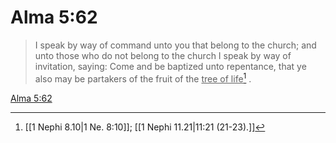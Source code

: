 # Alma 5:62

> I speak by way of command unto you that belong to the church; and unto those who do not belong to the church I speak by way of invitation, saying: Come and be baptized unto repentance, that ye also may be partakers of the fruit of the <u>tree of life</u>[^a] .

[Alma 5:62](https://www.churchofjesuschrist.org/study/scriptures/bofm/alma/5?lang=eng&id=p62#p62)


[^a]: [[1 Nephi 8.10|1 Ne. 8:10]]; [[1 Nephi 11.21|11:21 (21-23).]]

